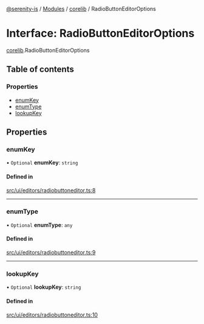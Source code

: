 [@serenity-is](../README.md) / [Modules](../modules.md) / [corelib](../modules/corelib.md) / RadioButtonEditorOptions

# Interface: RadioButtonEditorOptions

[corelib](../modules/corelib.md).RadioButtonEditorOptions

## Table of contents

### Properties

- [enumKey](corelib.RadioButtonEditorOptions.md#enumkey)
- [enumType](corelib.RadioButtonEditorOptions.md#enumtype)
- [lookupKey](corelib.RadioButtonEditorOptions.md#lookupkey)

## Properties

### enumKey

• `Optional` **enumKey**: `string`

#### Defined in

[src/ui/editors/radiobuttoneditor.ts:8](https://github.com/serenity-is/serenity/blob/master/packages/corelib/src/ui/editors/radiobuttoneditor.ts#L8)

___

### enumType

• `Optional` **enumType**: `any`

#### Defined in

[src/ui/editors/radiobuttoneditor.ts:9](https://github.com/serenity-is/serenity/blob/master/packages/corelib/src/ui/editors/radiobuttoneditor.ts#L9)

___

### lookupKey

• `Optional` **lookupKey**: `string`

#### Defined in

[src/ui/editors/radiobuttoneditor.ts:10](https://github.com/serenity-is/serenity/blob/master/packages/corelib/src/ui/editors/radiobuttoneditor.ts#L10)

